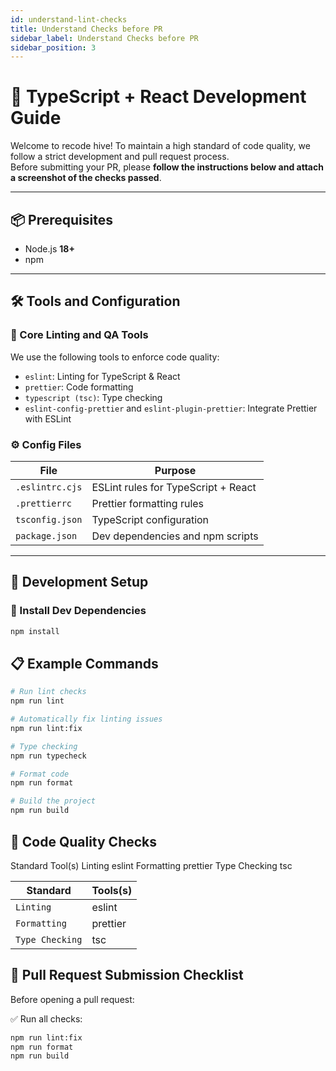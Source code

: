 ```yaml
---
id: understand-lint-checks
title: Understand Checks before PR
sidebar_label: Understand Checks before PR
sidebar_position: 3
---
```


# 🧠 TypeScript + React Development Guide

Welcome to recode hive! To maintain a high standard of code quality, we follow a strict development and pull request process.  
Before submitting your PR, please **follow the instructions below and attach a screenshot of the checks passed**.

---

## 📦 Prerequisites

- Node.js **18+**
- npm

---

## 🛠️ Tools and Configuration

### 🔧 Core Linting and QA Tools

We use the following tools to enforce code quality:

- `eslint`: Linting for TypeScript & React
- `prettier`: Code formatting
- `typescript (tsc)`: Type checking
- `eslint-config-prettier` and `eslint-plugin-prettier`: Integrate Prettier with ESLint

### ⚙️ Config Files

| File            | Purpose                             |
| --------------- | ----------------------------------- |
| `.eslintrc.cjs` | ESLint rules for TypeScript + React |
| `.prettierrc`   | Prettier formatting rules           |
| `tsconfig.json` | TypeScript configuration            |
| `package.json`  | Dev dependencies and npm scripts    |

---

## 🧪 Development Setup

### 🔄 Install Dev Dependencies

```bash
npm install
```

## 📋 Example Commands

```bash
# Run lint checks
npm run lint

# Automatically fix linting issues
npm run lint:fix

# Type checking
npm run typecheck

# Format code
npm run format

# Build the project
npm run build
```

## 🧹 Code Quality Checks

Standard Tool(s)
Linting eslint
Formatting prettier
Type Checking tsc

| Standard        | Tools(s) |
| --------------- | -------- |
| `Linting`       | eslint   |
| `Formatting`    | prettier |
| `Type Checking` | tsc      |

## 📸 Pull Request Submission Checklist

Before opening a pull request:

✅ Run all checks:

```bash
npm run lint:fix
npm run format
npm run build
```
